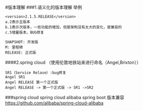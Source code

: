#版本理解
###1.语义化的版本理解 举例
```
<version>2.1.5.RELEASE</version>
a.2表示主版本
b.1表示次版本，一些功能的增加，但是架构没有太大的变化，是兼容的
c.5增量版本，BUG修复

SHAPSHOT: 开发版
M: 里程碑
RELEASE: 正式版
```
####2.spring cloud （使用伦敦地铁站来进行命名（Angel,Brixton））
```
SR1（Service Relase）:bug修复
Angel SR1
Angel RELEASE 第一个正式版
Angel RELEASE -> 第一个正式版 -> SR1 ->SR2
```
###spring cloud spring cloud alibaba spring boot 版本兼容 https://github.com/alibaba/spring-cloud-alibaba
